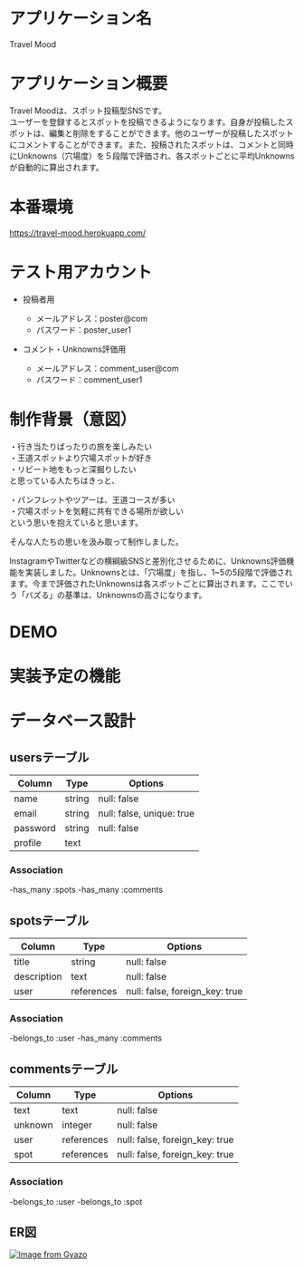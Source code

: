 # アプリケーション名
Travel Mood

# アプリケーション概要
Travel Moodは、スポット投稿型SNSです。  
ユーザーを登録するとスポットを投稿できるようになります。自身が投稿したスポットは、編集と削除をすることができます。他のユーザーが投稿したスポットにコメントすることができます。また、投稿されたスポットは、コメントと同時にUnknowns（穴場度）を５段階で評価され、各スポットごとに平均Unknownsが自動的に算出されます。

# 本番環境
https://travel-mood.herokuapp.com/

# テスト用アカウント
- 投稿者用  
  - メールアドレス：poster@com  
  - パスワード：poster_user1  

- コメント・Unknowns評価用  
  - メールアドレス：comment_user@com  
  - パスワード：comment_user1

# 制作背景（意図）  
・行き当たりばったりの旅を楽しみたい  
・王道スポットより穴場スポットが好き  
・リピート地をもっと深掘りしたい  
と思っている人たちはきっと、  

・パンフレットやツアーは、王道コースが多い  
・穴場スポットを気軽に共有できる場所が欲しい  
という思いを抱えていると思います。

そんな人たちの思いを汲み取って制作しました。  

InstagramやTwitterなどの横綱級SNSと差別化させるために、Unknowns評価機能を実装しました。Unknownsとは、「穴場度」を指し、1~5の5段階で評価されます。今まで評価されたUnknownsは各スポットごとに算出されます。ここでいう「バズる」の基準は、Unknownsの高さになります。

# DEMO




# 実装予定の機能


# データベース設計
## usersテーブル

| Column             | Type   | Options                   |
| ------------------ | ------ | ------------------------- |
| name               | string | null: false               |
| email              | string | null: false, unique: true |
| password           | string | null: false               |
| profile            | text   |                           |

### Association
-has_many :spots
-has_many :comments


## spotsテーブル

| Column      | Type       | Options                        |
| ----------- | ---------- | ------------------------------ |
| title       | string     | null: false                    |
| description | text       | null: false                    |
| user        | references | null: false, foreign_key: true |

### Association
-belongs_to :user
-has_many :comments


## commentsテーブル

| Column  | Type       | Options                        |
| ------  | ---------- | ------------------------------ |
| text    | text       | null: false                    |
| unknown | integer    | null: false                    |
| user    | references | null: false, foreign_key: true |
| spot    | references | null: false, foreign_key: true |

### Association
-belongs_to :user
-belongs_to :spot

## ER図
[![Image from Gyazo](https://i.gyazo.com/a4e1454a92f2de5ba7204f7dc9c90a9c.png)](https://gyazo.com/a4e1454a92f2de5ba7204f7dc9c90a9c)